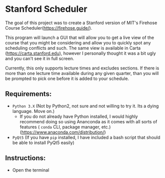 # Stanford Scheduler

The goal of this project was to create a Stanford version of MIT's Firehose Course Scheduler(https://firehose.guide/).

This program will launch a GUI that will allow you to get a live view of the course that you might be considering
and allow you to quickly spot any scheduling conflicts and such. The same view is available in Carta (https://carta.stanford.edu), however I personally thought it was a bit ugly and you can't see it in full screen.


Currently, this only supports lecture times and excludes sections. If there is more than one lecture time available during
any given quarter, than you will be prompted to pick one before it is added to your schedule.

## Requirements:

- `Python 3.X` (Not by Python2, not sure and not willing to try it. Its a dying language. Move on.)
    - If you do not already have Python installed, I would highly recommend doing so using Ananconda as it comes with all sorts of features ( `conda` CLI, package manager, etc.) (https://www.anaconda.com/distribution/)
- `PyQt5` (If you have `pip` installed, I have included a bash script that should be able to install PyQt5 easily)

## Instructions:

- Open the terminal
